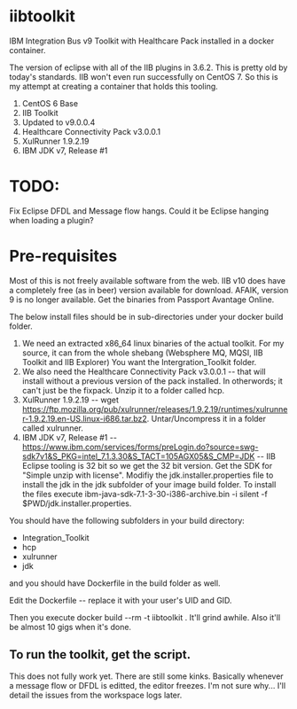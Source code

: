 # iibtoolkit
IBM Integration Bus v9 Toolkit with Healthcare Pack installed in a docker container.

The version of eclipse with all of the IIB plugins in 3.6.2.  This is pretty old by today's standards.  IIB won't even run successfully on CentOS 7.  So this is my attempt at creating a container that holds this tooling.

1.  CentOS 6 Base
2.  IIB Toolkit
3.  Updated to v9.0.0.4
4.  Healthcare Connectivity Pack v3.0.0.1
5.  XulRunner 1.9.2.19
6.  IBM JDK v7, Release #1

# TODO:
Fix Eclipse DFDL and Message flow hangs.  Could it be Eclipse hanging when loading a plugin?

# Pre-requisites
Most of this is not freely available software from the web.  IIB v10 does have a completely free (as in beer) version available for download.  AFAIK, version 9 is no longer available.  Get the binaries from Passport Avantage Online.

The below install files should be in sub-directories under your docker build folder.

1. We need an extracted x86_64 linux binaries of the actual toolkit.  For my source, it can from the whole shebang (Websphere MQ, MQSI, IIB Toolkit and IIB Explorer)  You want the Intergration_Toolkit folder.
2. We also need the Healthcare Connectivity Pack v3.0.0.1 -- that will install without a previous version of the pack installed.  In otherwords; it can't just be the fixpack.  Unzip it to a folder called hcp.
3. XulRunner 1.9.2.19 -- wget https://ftp.mozilla.org/pub/xulrunner/releases/1.9.2.19/runtimes/xulrunner-1.9.2.19.en-US.linux-i686.tar.bz2.  Untar/Uncompress it in a folder called xulrunner.
4. IBM JDK v7, Release #1 -- https://www.ibm.com/services/forms/preLogin.do?source=swg-sdk7v1&S_PKG=intel_7.1.3.30&S_TACT=105AGX05&S_CMP=JDK -- IIB Eclipse tooling is 32 bit so we get the 32 bit version.  Get the SDK for "Simple unzip with license".  Modifiy the jdk.installer.properties file to install the jdk in the jdk subfolder of your image build folder.  To install the files execute ibm-java-sdk-7.1-3-30-i386-archive.bin -i silent -f $PWD/jdk.installer.properties.

You should have the following subfolders in your build directory:

- Integration_Toolkit
- hcp
- xulrunner
- jdk

and you should have Dockerfile in the build folder as well.

Edit the Dockerfile -- replace it with your user's UID and GID. 

Then you execute docker build --rm -t iibtoolkit .
It'll grind awhile.  Also it'll be almost 10 gigs when it's done.

To run the toolkit, get the script.
---
This does not fully work yet.  There are still some kinks.
Basically whenever a message flow or DFDL is editted, the editor freezes.
I'm not sure why...   I'll detail the issues from the workspace logs later.

